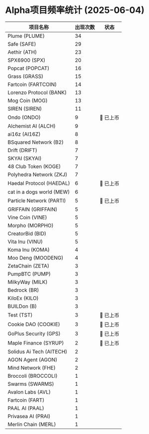 # Alpha项目频率统计 (2025-06-04)

| 项目名称 | 出现次数 | 状态 |
| --- | --- | --- |
| Plume (PLUME) | 34 |  |
| Safe (SAFE) | 29 |  |
| Aethir (ATH) | 23 |  |
| SPX6900 (SPX) | 20 |  |
| Popcat (POPCAT) | 16 |  |
| Grass (GRASS) | 15 |  |
| Fartcoin (FARTCOIN) | 14 |  |
| Lorenzo Protocol (BANK) | 13 |  |
| Mog Coin (MOG) | 13 |  |
| SIREN (SIREN) | 11 |  |
| Ondo (ONDO) | 9 | 🔔 已上币 |
| Alchemist AI (ALCH) | 9 |  |
| ai16z (AI16Z) | 8 |  |
| BSquared Network (B2) | 8 |  |
| Drift (DRIFT) | 7 |  |
| SKYAI (SKYAI) | 7 |  |
| 48 Club Token (KOGE) | 7 |  |
| Polyhedra Network (ZKJ) | 7 |  |
| Haedal Protocol (HAEDAL) | 6 | 🔔 已上币 |
| cat in a dogs world (MEW) | 6 |  |
| Particle Network (PARTI) | 5 | 🔔 已上币 |
| GRIFFAIN (GRIFFAIN) | 5 |  |
| Vine Coin (VINE) | 5 |  |
| Morpho (MORPHO) | 5 |  |
| CreatorBid (BID) | 5 |  |
| Vita Inu (VINU) | 5 |  |
| Koma Inu (KOMA) | 4 |  |
| Moo Deng (MOODENG) | 4 |  |
| ZetaChain (ZETA) | 3 |  |
| PumpBTC (PUMP) | 3 |  |
| MilkyWay (MILK) | 3 |  |
| Bedrock (BR) | 3 |  |
| KiloEx (KILO) | 3 |  |
| BUILDon (B) | 3 |  |
| Test (TST) | 3 | 🔔 已上币 |
| Cookie DAO (COOKIE) | 3 | 🔔 已上币 |
| GoPlus Security (GPS) | 3 | 🔔 已上币 |
| Maple Finance (SYRUP) | 2 | 🔔 已上币 |
| Solidus Ai Tech (AITECH) | 2 |  |
| AGON Agent (AGON) | 2 |  |
| Mind Network (FHE) | 2 |  |
| Broccoli (BROCCOLI) | 1 |  |
| Swarms (SWARMS) | 1 |  |
| Avalon Labs (AVL) | 1 |  |
| Fartcoin (FART) | 1 |  |
| PAAL AI (PAAL) | 1 |  |
| Privasea AI (PRAI) | 1 |  |
| Merlin Chain (MERL) | 1 |  |
